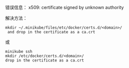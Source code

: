 错误信息：
x509: certificate signed by unknown authority

解决方法：
```
mkdir ~/.minikube/files/etc/docker/certs.d/<domain>/
 and drop in the certificate as a ca.crt
```
或
```
minikube ssh 
mkdir /etc/docker/certs.d/<domain>/
drop in the certificate as a ca.crt
```